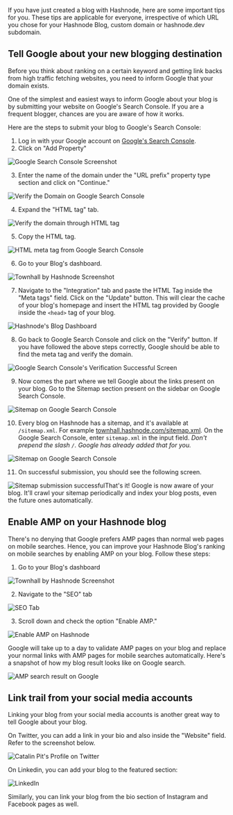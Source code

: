 If you have just created a blog with Hashnode, here are some important tips for you. These tips are applicable for everyone, irrespective of which URL you chose for your Hashnode Blog, custom domain or hashnode.dev subdomain.

## Tell Google about your new blogging destination

Before you think about ranking on a certain keyword and getting link backs from high traffic fetching websites, you need to inform Google that your domain exists.

One of the simplest and easiest ways to inform Google about your blog is by submitting your website on Google's Search Console. If you are a frequent blogger, chances are you are aware of how it works.

Here are the steps to submit your blog to Google's Search Console:

1.  Log in with your Google account on [Google's Search Console](https://search.google.com/search-console/about).
2.  Click on "Add Property"

![Google Search Console Screenshot](https://cdn.hashnode.com/res/hashnode/image/upload/v1597960215295/o4dwVl5JW.png?auto=compress)

3.  Enter the name of the domain under the "URL prefix" property type section and click on "Continue."

![Verify the Domain on Google Search Console](https://cdn.hashnode.com/res/hashnode/image/upload/v1597960261890/Jk-cmVc_M.png?auto=compress)

4.  Expand the "HTML tag" tab.

![Verify the domain through HTML tag](https://cdn.hashnode.com/res/hashnode/image/upload/v1597960299064/SomRhoGsb.png?auto=compress)

5.  Copy the HTML tag.

![HTML meta tag from Google Search Console](https://cdn.hashnode.com/res/hashnode/image/upload/v1597960330674/ZQdhu4F2K.png?auto=compress)

6.  Go to your Blog's dashboard.

![Townhall by Hashnode Screenshot](https://cdn.hashnode.com/res/hashnode/image/upload/v1615357422616/_tli8gbNz.png?auto=compress)

7.  Navigate to the "Integration" tab and paste the HTML Tag inside the "Meta tags" field. Click on the "Update" button. This will clear the cache of your blog's homepage and insert the HTML tag provided by Google inside the `<head>` tag of your blog.

![Hashnode's Blog Dashboard](https://cdn.hashnode.com/res/hashnode/image/upload/v1615357496477/H6BxAc1Ba.png?auto=compress)

8.  Go back to Google Search Console and click on the "Verify" button. If you have followed the above steps correctly, Google should be able to find the meta tag and verify the domain.

![Google Search Console's Verification Successful Screen](https://cdn.hashnode.com/res/hashnode/image/upload/v1597960410631/S6rj7rggD_.png?auto=compress)

9.  Now comes the part where we tell Google about the links present on your blog. Go to the Sitemap section present on the sidebar on Google Search Console.

![Sitemap on Google Search Console](https://cdn.hashnode.com/res/hashnode/image/upload/v1597960433879/7d4WUvi1p.png?auto=compress)

10. Every blog on Hashnode has a sitemap, and it's available at `/sitemap.xml`. For example [townhall.hashnode.com/sitemap.xml](https://townhall.hashnode.com/sitemap.xml). On the Google Search Console, enter `sitemap.xml` in the input field. *Don't prepend the slash `/`. Google has already added that for you.*

![Sitemap on Google Search Console](https://cdn.hashnode.com/res/hashnode/image/upload/v1597960460447/Fh_5AgxFT.png?auto=compress)

11. On successful submission, you should see the following screen.

![Sitemap submission successful](https://cdn.hashnode.com/res/hashnode/image/upload/v1597960489075/XLQ--3Qaf.png?auto=compress)That's it! Google is now aware of your blog. It'll crawl your sitemap periodically and index your blog posts, even the future ones automatically.

## Enable AMP on your Hashnode blog

There's no denying that Google prefers AMP pages than normal web pages on mobile searches. Hence, you can improve your Hashnode Blog's ranking on mobile searches by enabling AMP on your blog. Follow these steps:

1.  Go to your Blog's dashboard

![Townhall by Hashnode Screenshot](https://cdn.hashnode.com/res/hashnode/image/upload/v1615357422616/_tli8gbNz.png?auto=compress)

2.  Navigate to the "SEO" tab

![SEO Tab](https://cdn.hashnode.com/res/hashnode/image/upload/v1615357465328/qqcoG0SVu.png?auto=compress)

3.  Scroll down and check the option "Enable AMP."

![Enable AMP on Hashnode](https://cdn.hashnode.com/res/hashnode/image/upload/v1597960590203/sz4_sraRp.png?auto=compress)

Google will take up to a day to validate AMP pages on your blog and replace your normal links with AMP pages for mobile searches automatically. Here's a snapshot of how my blog result looks like on Google search.

![AMP search result on Google](https://cdn.hashnode.com/res/hashnode/image/upload/v1597960615121/mOoOMhxs1.png?auto=compress)

## Link trail from your social media accounts

Linking your blog from your social media accounts is another great way to tell Google about your blog.

On Twitter, you can add a link in your bio and also inside the "Website" field. Refer to the screenshot below.

![Catalin Pit's Profile on Twitter](https://cdn.hashnode.com/res/hashnode/image/upload/v1597960637455/6Xz-3IX_Q.png?auto=compress)

On Linkedin, you can add your blog to the featured section:

![LinkedIn](https://cdn.hashnode.com/res/hashnode/image/upload/v1597960658284/qhHSPl7nY.png?auto=compress)

Similarly, you can link your blog from the bio section of Instagram and Facebook pages as well.
